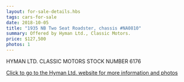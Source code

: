 ```yaml
---
layout: for-sale-details.hbs
tags: cars-for-sale
date: 2018-10-05
title: "1935 NB Two Seat Roadster, chassis #NA0810"
summary: Offered by Hyman Ltd., Classic Motors.
price: $127,500
photos: 1
---
```

HYMAN LTD. CLASSIC MOTORS
STOCK NUMBER 6176

<a href="https://hymanltd.com/vehicles/6176-1935-mg-nb-roadster/">Click to go to the Hyman Ltd. website for more information and photos</a>


